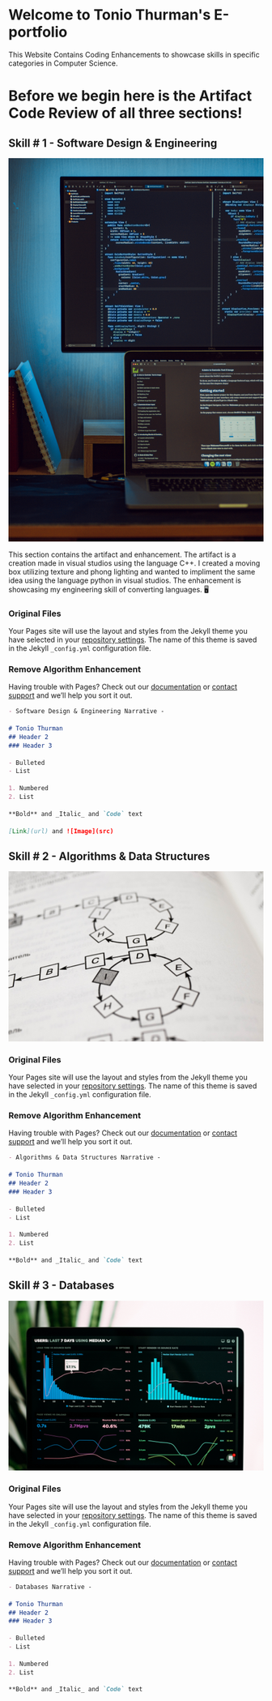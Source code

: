 # Welcome to Tonio Thurman's E-portfolio

This Website Contains Coding Enhancements to showcase skills in specific categories in Computer Science. 

# **Before we begin here is the Artifact Code Review of all three sections!**



## **Skill # 1 - Software Design & Engineering** 

<img src="images\safar-safarov-koOdUvfGr4c-unsplash.jpg">



This section contains the artifact and enhancement. The artifact is a creation made in visual studios using the language C++. I created a moving box utilizing texture and phong lighting and wanted to impliment the same idea using the language python in visual studios. The enhancement is showcasing my engineering skill of converting languages. 🖥️

### Original Files

Your Pages site will use the layout and styles from the Jekyll theme you have selected in your [repository settings](https://github.com/ton-hue/tonhue.github.io/settings/pages). The name of this theme is saved in the Jekyll `_config.yml` configuration file.

### Remove Algorithm Enhancement

Having trouble with Pages? Check out our [documentation](https://docs.github.com/categories/github-pages-basics/) or [contact support](https://support.github.com/contact) and we’ll help you sort it out.



```markdown
- Software Design & Engineering Narrative -

# Tonio Thurman
## Header 2
### Header 3

- Bulleted
- List

1. Numbered
2. List

**Bold** and _Italic_ and `Code` text

[Link](url) and ![Image](src)
```






## **Skill # 2 - Algorithms & Data Structures**

<img src="images\alpridephoto-nuz3rK5iiKg-unsplash.jpg">

### Original Files

Your Pages site will use the layout and styles from the Jekyll theme you have selected in your [repository settings](https://github.com/ton-hue/tonhue.github.io/settings/pages). The name of this theme is saved in the Jekyll `_config.yml` configuration file.

### Remove Algorithm Enhancement

Having trouble with Pages? Check out our [documentation](https://docs.github.com/categories/github-pages-basics/) or [contact support](https://support.github.com/contact) and we’ll help you sort it out.


```markdown
- Algorithms & Data Structures Narrative -

# Tonio Thurman
## Header 2
### Header 3

- Bulleted
- List

1. Numbered
2. List

**Bold** and _Italic_ and `Code` text
```


## **Skill # 3 - Databases**

<img src="images\luke-chesser-JKUTrJ4vK00-unsplash.jpg">

### Original Files

Your Pages site will use the layout and styles from the Jekyll theme you have selected in your [repository settings](https://github.com/ton-hue/tonhue.github.io/settings/pages). The name of this theme is saved in the Jekyll `_config.yml` configuration file.

### Remove Algorithm Enhancement

Having trouble with Pages? Check out our [documentation](https://docs.github.com/categories/github-pages-basics/) or [contact support](https://support.github.com/contact) and we’ll help you sort it out.

```markdown
- Databases Narrative -

# Tonio Thurman
## Header 2
### Header 3

- Bulleted
- List

1. Numbered
2. List

**Bold** and _Italic_ and `Code` text
```